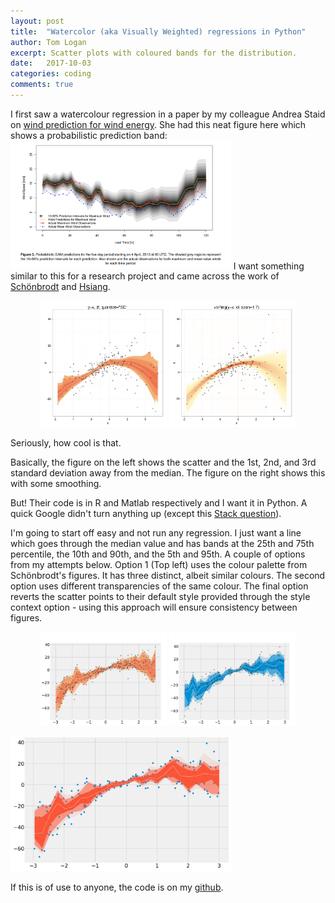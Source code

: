 ```yaml
---
layout: post
title:  "Watercolor (aka Visually Weighted) regressions in Python"
author: Tom Logan
excerpt: Scatter plots with coloured bands for the distribution.
date:   2017-10-03
categories: coding
comments: true
---
```

I first saw a watercolour regression in a paper by my colleague Andrea Staid on [wind prediction for wind energy](http://pierrepinson.com/docs/Staid2013_maxwind_revised.pdf).
She had this neat figure here which shows a probabilistic prediction band:
<img class ="image" src="/img/blog/staid.png"  width = "70%">
I want something similar to this for a research project and came across the work of [Schönbrodt](http://www.nicebread.de/visually-weighted-watercolor-plots-new-variants-please-vote/) and [Hsiang](http://www.fight-entropy.com/2012/08/watercolor-regression.html).
<p align="center">
  <img src = '/img/blog/schonbrodt.jpeg' width="40%">
  <img src = '/img/blog/schonbrodt_2.jpeg' width="40%">
</p>
Seriously, how cool is that.

Basically, the figure on the left shows the scatter and the 1st, 2nd, and 3rd standard deviation away from the median. The figure on the right shows this with some smoothing.

But! Their code is in R and Matlab respectively and I want it in Python. A quick Google didn't turn anything up (except this [Stack question](https://stackoverflow.com/questions/12465608/python-scatter-plot-with-median-and-ci)).

I'm going to start off easy and not run any regression.
  I just want a line which goes through the median value and has bands at the 25th and 75th percentile, the 10th and 90th, and the 5th and 95th.
  A couple of options from my attempts below.
  Option 1 (Top left) uses the colour palette from Schönbrodt's figures. It has three distinct, albeit similar colours.
  The second option uses different transparencies of the same colour.
  The final option reverts the scatter points to their default style provided through the style context option - using this approach will ensure consistency between figures.
<p align="center">
  <img align="center" src = '/img/blog/fig1.png' width="40%">
  <img align="center" src = '/img/blog/fig2.png' width="40%">
</p>
<img class ="image" src="/img/blog/fig3.png"  width = "70%">

If this is of use to anyone, the code is on my [github](https://github.com/tommlogan/watercolor).
